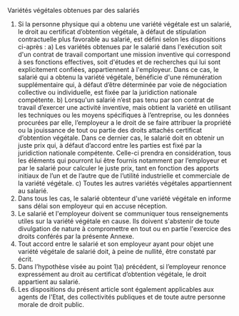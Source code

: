 Variétés végétales obtenues par des salariés
1) Si la personne physique qui a obtenu une variété végétale est un salarié, le droit au
certificat d’obtention végétale, à défaut de stipulation contractuelle plus favorable au
salarié, est défini selon les dispositions ci-après :
a) Les variétés obtenues par le salarié dans l'exécution soit d'un contrat de
travail comportant une mission inventive qui correspond à ses fonctions
effectives, soit d'études et de recherches qui lui sont explicitement
confiées, appartiennent à l'employeur. Dans ce cas, le salarié qui a
obtenu la variété végétale, bénéficie d'une rémunération supplémentaire
qui, à défaut d’être déterminée par voie de négociation collective ou
individuelle, est fixée par la juridiction nationale compétente.
b) Lorsqu'un salarié n’est pas tenu par son contrat de travail d’exercer une
activité inventive, mais obtient la variété en utilisant les techniques ou
les moyens spécifiques à l’entreprise, ou les données procurées par elle,
l’employeur a le droit de se faire attribuer la propriété ou la jouissance
de tout ou partie des droits attachés certificat d’obtention végétale.
Dans ce dernier cas, le salarié doit en obtenir un juste prix qui, à défaut
d’accord entre les parties est fixé par la juridiction nationale compétente.
Celle-ci prendra en considération, tous les éléments qui pourront lui être
fournis notamment par l’employeur et par le salarié pour calculer le juste
prix, tant en fonction des apports initiaux de l’un et de l’autre que de
l’utilité industrielle et commerciale de la variété végétale.
c) Toutes les autres variétés végétales appartiennent au salarié.
2) Dans tous les cas, le salarié obtenteur d'une variété végétale en informe sans délai son
employeur qui en accuse réception.
3) Le salarié et l'employeur doivent se communiquer tous renseignements utiles sur la
variété végétale en cause. Ils doivent s'abstenir de toute divulgation de nature à
compromettre en tout ou en partie l'exercice des droits conférés par la présente Annexe.
4) Tout accord entre le salarié et son employeur ayant pour objet une variété végétale de
salarié doit, à peine de nullité, être constaté par écrit.
5) Dans l’hypothèse visée au point 1)a) précédent, si l’employeur renonce expressément au
droit au certificat d’obtention végétale, le droit appartient au salarié.
6) Les dispositions du présent article sont également applicables aux agents de l'Etat, des
collectivités publiques et de toute autre personne morale de droit public.